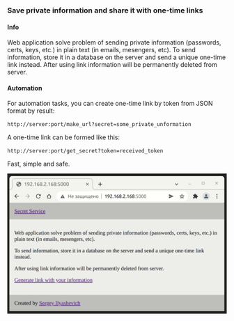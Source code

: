 ### Save private information and share it with one-time links 

#### Info

Web application solve problem of sending private information (passwords, certs, keys, etc.) in plain text (in emails, mesengers, etc).
To send information, store it in a database on the server and send a unique one-time link instead.
After using link information will be permanently deleted from server. 

#### Automation

For automation tasks, you can create one-time link by token from JSON format by result:  

```
http://server:port/make_url?secret=some_private_unformation
```

A one-time link can be formed like this:

```
http://server:port/get_secret?token=received_token 
```

Fast, simple and safe.

![](secret_service.gif)
